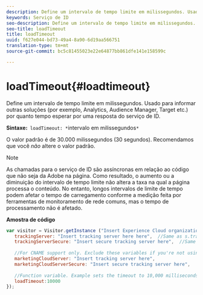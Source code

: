 ```yaml
---
description: Define um intervalo de tempo limite em milissegundos. Usado para informar outras soluções (por exemplo, Analytics, Audience Manager, Target etc.) por quanto tempo esperar por uma resposta do serviço de ID.
keywords: Serviço de ID
seo-description: Define um intervalo de tempo limite em milissegundos. Usado para informar outras soluções (por exemplo, Analytics, Audience Manager, Target etc.) por quanto tempo esperar por uma resposta do serviço de ID.
seo-title: loadTimeout
title: loadTimeout
uuid: f627e044-bd73-49a4-8a90-6d19aa566751
translation-type: tm+mt
source-git-commit: bc5c81455023e22e64877bb861dfe141e158599c

---
```



# loadTimeout{#loadtimeout}

Define um intervalo de tempo limite em milissegundos. Usado para informar outras soluções (por exemplo, Analytics, Audience Manager, Target etc.) por quanto tempo esperar por uma resposta do serviço de ID.

**Sintaxe:**` loadTimeout: *`intervalo em milissegundos`*`

O valor padrão é de 30.000 milissegundos (30 segundos). Recomendamos que você *não* altere o valor padrão.

>[!NOTE]
>
>As chamadas para o serviço de ID são assíncronas em relação ao código que não seja da Adobe na página. Como resultado, o aumento ou a diminuição do intervalo de tempo limite não altera a taxa na qual a página processa o conteúdo. No entanto, longos intervalos de limite de tempo podem afetar o tempo de carregamento conforme a medição feita por ferramentas de monitoramento de rede comuns, mas o tempo de processamento não é afetado.

**Amostra de código**

```js
var visitor = Visitor.getInstance ("Insert Experience Cloud organization ID here",{ 
   trackingServer: "Insert tracking server here here",  //Same as s.trackingServer 
   trackingServerSecure: "Insert secure tracking server here",  //Same as s.trackingServerSecure 
 
   //For CNAME support only. Exclude these variables if you're not using CNAME 
   marketingCloudServer: "Insert tracking server here", 
   marketingCloudServerSecure: "Insert secure tracking server here", 
 
   //Function variable. Example sets the timeout to 10,000 milliseconds (10 seconds). 
   loadTimeout:10000 
});
```

